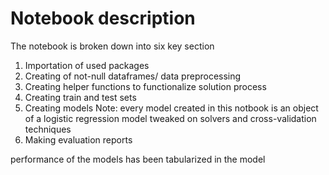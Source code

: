 # Notebook description

The notebook is broken down into six key section
  1. Importation of used packages
  2. Creating of not-null dataframes/ data preprocessing
  3. Creating helper functions to functionalize solution process
  4. Creating train and test sets
  5. Creating models
    Note: every model created in this notbook is an object of a logistic regression model tweaked on solvers 
    and cross-validation techniques
  6. Making evaluation reports
  
  
  performance of the models has been tabularized in the model
